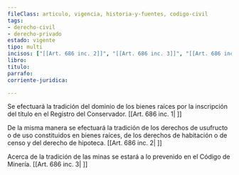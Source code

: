 ```yaml
---
fileClass: articulo, vigencia, historia-y-fuentes, codigo-civil
tags:
- derecho-civil
- derecho-privado
estado: vigente
tipo: multi
incisos: ["[[Art. 686 inc. 2]]", "[[Art. 686 inc. 3]]", "[[Art. 686 inc. 1]]"]
libro:
titulo:
parrafo:
corriente-juridica:

---
```

Se efectuará la tradición del dominio de los bienes raíces por la inscripción del título en el Registro del Conservador. [[Art. 686 inc. 1| ]]

De la misma manera se efectuará la tradición de los derechos de usufructo o de uso constituidos en bienes raíces, de los derechos de habitación o de censo y del derecho de hipoteca. [[Art. 686 inc. 2| ]]

Acerca de la tradición de las minas se estará a lo prevenido en el Código de Minería. [[Art. 686 inc. 3| ]]